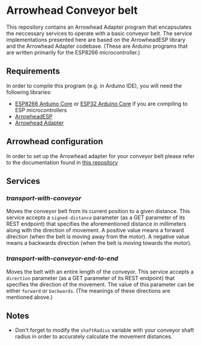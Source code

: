 # Arrowhead Conveyor belt

This repository contains an Arrowhead Adapter program that encapsulates the neccessary services to operate with a basic conveyor belt. The service implementations presented here are based on the ArrowheadESP library and the Arrowhead Adapter codebase. (These are Arduino programs that are written primarily for the ESP8266 microcontroller.)

## Requirements

In order to compile this program (e.g. in Arduino IDE), you will need the following libraries:

* [ESP8266 Arduino Core](https://github.com/esp8266/Arduino) or [ESP32 Arduino Core](https://github.com/espressif/arduino-esp32) if you are compiling to ESP microcontrollers
* [ArrowheadESP](https://github.com/arrowhead-f/ArrowheadESP)
* [Arrowhead Adapter](https://github.com/arrowhead-f/adapter-quick-demo-dev)

## Arrowhead configuration

In order to set up the Arrowhead adapter for your conveyor belt please refer to the documentation found in [this repository](https://github.com/arrowhead-f/adapter-quick-demo-dev)

## Services

### *transport-with-conveyor*

Moves the conveyor belt from its current position to a given distance. This service accepts a `signed-distance` parameter (as a GET parameter of its REST endpoint) that specifies the aforementioned distance in millimeters along with the direction of movement. A positive value means a forward direction (when the belt is moving away from the motor). A negative value means a backwards direction (when the belt is moving towards the motor).

### *transport-with-conveyor-end-to-end*

Moves the belt with an entire length of the conveyor. This service accepts a `direction` parameter (as a GET parameter of its REST endpoint) that specifies the direction of the movement. The value of this parameter can be either `forward` or `backwards`. (The meanings of these directions are mentioned above.)

## Notes

* Don't forget to modify the `shaftRadius` variable with your conveyor shaft radius in order to accurately calculate the movement distances.
